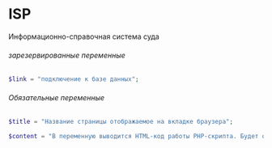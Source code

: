 # ISP
Информационно-справочная система суда

###### зарезервированные переменные
```php
$link = "подключение к базе данных";
```

###### Обязательные переменные
```php
$title = "Название страницы отображаемое на вкладке браузера";
```
```php
$content = "В переменную выводится HTML-код работы PHP-скрипта. Будет обернут в <div class="container-fluid">";
```
